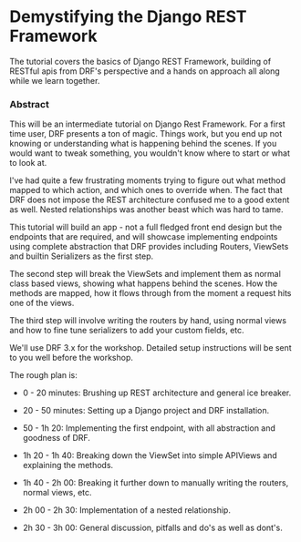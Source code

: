 # Demystifying the Django REST Framework

The tutorial covers the basics of Django REST Framework, building of RESTful
apis from DRF's perspective and a hands on approach all along while we learn
together.

### Abstract

This will be an intermediate tutorial on Django Rest Framework. For a first
time user, DRF presents a ton of magic. Things work, but you end up not
knowing or understanding what is happening behind the scenes. If you would
want to tweak something, you wouldn't know where to start or what to look at.

I've had quite a few frustrating moments trying to figure out what method
mapped to which action, and which ones to override when. The fact that DRF
does not impose the REST architecture confused me to a good extent as well.
Nested relationships was another beast which was hard to tame.

This tutorial will build an app - not a full fledged front end design but the
endpoints that are required, and will showcase implementing endpoints using
complete abstraction that DRF provides including Routers, ViewSets and builtin
Serializers as the first step.

The second step will break the ViewSets and implement them as normal class
based views, showing what happens behind the scenes. How the methods are
mapped, how it flows through from the moment a request hits one of the views.

The third step will involve writing the routers by hand, using normal views
and how to fine tune serializers to add your custom fields, etc.

We'll use DRF 3.x for the workshop. Detailed setup instructions will be sent
to you well before the workshop.

The rough plan is:

  * 0 - 20 minutes: Brushing up REST architecture and general ice breaker.

  * 20 - 50 minutes: Setting up a Django project and DRF installation.

  * 50 - 1h 20: Implementing the first endpoint, with all abstraction and goodness of DRF.

  * 1h 20 - 1h 40: Breaking down the ViewSet into simple APIViews and explaining the methods.

  * 1h 40 - 2h 00: Breaking it further down to manually writing the routers, normal views, etc.

  * 2h 00 - 2h 30: Implementation of a nested relationship.

  * 2h 30 - 3h 00: General discussion, pitfalls and do's as well as dont's.

